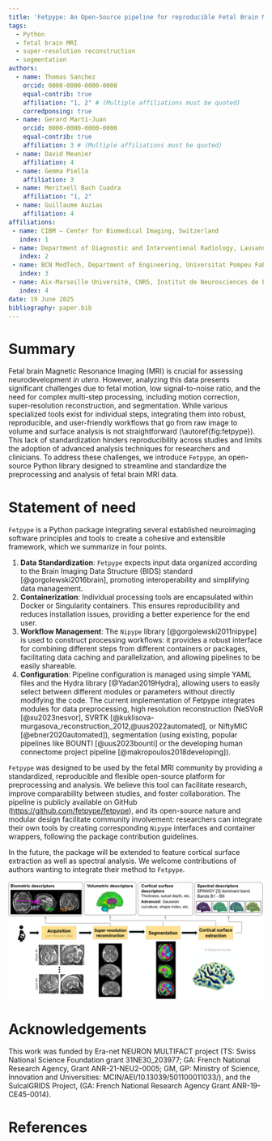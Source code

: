 ```yaml
---
title: 'Fetpype: An Open-Source pipeline for reproducible Fetal Brain MRI Analysis'
tags:
  - Python
  - fetal brain MRI
  - super-resolution reconstruction
  - segmentation
authors:
  - name: Thomas Sanchez
    orcid: 0000-0000-0000-0000
    equal-contrib: true
    affiliation: "1, 2" # (Multiple affiliations must be quoted)
    corredponsing: true
  - name: Gerard Martí-Juan
    orcid: 0000-0000-0000-0000
    equal-contrib: true
    affiliation: 3 # (Multiple affiliations must be quoted)
  - name: David Meunier
    affiliation: 4
  - name: Gemma Piella
    affiliation: 3
  - name: Meritxell Bach Cuadra
    affiliation: "1, 2"
  - name: Guillaume Auzias
    affiliation: 4
affiliations:
 - name: CIBM – Center for Biomedical Imaging, Switzerland
   index: 1
 - name: Department of Diagnostic and Interventional Radiology, Lausanne University Hospital and University of Lausanne, Switzerland
   index: 2
 - name: BCN MedTech, Department of Engineering, Universitat Pompeu Fabra, Spain
   index: 3
 - name: Aix-Marseille Université, CNRS, Institut de Neurosciences de La Timone, France
   index: 4
date: 19 June 2025
bibliography: paper.bib
---
```


# Summary

Fetal brain Magnetic Resonance Imaging (MRI) is crucial for assessing neurodevelopment *in utero*. However, analyzing this data presents significant challenges due to fetal motion, low signal-to-noise ratio, and the need for complex multi-step processing, including motion correction, super-resolution reconstruction, and segmentation. While various specialized tools exist for individual steps, integrating them into robust, reproducible, and user-friendly workflows that go from raw image to volume and surface analysis is not straightforward (\autoref{fig:fetpype}). This lack of standardization hinders reproducibility across studies and limits the adoption of advanced analysis techniques for researchers and clinicians. To address these challenges, we introduce `Fetpype`, an open-source Python library designed to streamline and standardize the preprocessing and analysis of fetal brain MRI data.

# Statement of need

`Fetpype` is a Python package integrating several established neuroimaging software principles and tools to create a cohesive and extensible framework, which we summarize in four points. 

1. **Data Standardization**: `Fetpype` expects input data organized according to the Brain Imaging Data Structure (BIDS) standard [@gorgolewski2016brain], promoting interoperability and simplifying data management. 
2. **Containerization**: Individual processing tools are encapsulated within Docker or Singularity containers. This ensures reproducibility and reduces installation issues, providing a better experience for the end user. 
3. **Workflow Management**: The `Nipype` library [@gorgolewski2011nipype] is used to construct processing workflows: it provides a robust interface for combining different steps from different containers or packages, facilitating data caching and parallelization, and allowing pipelines to be easily shareable. 
4. **Configuration**: Pipeline configuration is managed using simple YAML files and the Hydra library [@Yadan2019Hydra], allowing users to easily select between different modules or parameters without directly modifying the code. The current implementation of Fetpype integrates modules for data preprocessing, high resolution reconstruction (NeSVoR [@xu2023nesvor], SVRTK [@kuklisova-murgasova_reconstruction_2012,@uus2022automated], or NiftyMIC [@ebner2020automated]), segmentation (using existing, popular pipelines like BOUNTI [@uus2023bounti] or the developing human connectome project pipeline [@makropoulos2018developing]).

`Fetpype` was designed to be used by the fetal MRI community by providing a standardized, reproducible and flexible open-source platform for preprocessing and analysis. We believe this tool can facilitate research, improve comparability between studies, and foster collaboration. The pipeline is publicly available on GitHub (https://github.com/fetpype/fetpype), and its open-source nature and modular design facilitate community involvement: researchers can integrate their own tools by creating corresponding `Nipype` interfaces and container wrappers, following the package contribution guidelines.

In the future, the package will be extended to feature cortical surface extraction as well as spectral analysis. We welcome contributions of authors wanting to integrate their method to `Fetpype`. 

![The different steps covered by `Fetpype`. The current version of `Fetpype` implements the different processing steps needed to compute clinically relevant measures like biometric, volumetric or surface descriptors, but does not implement them. \label{fig:fetpype}](fetpype.png)

# Acknowledgements
This work was funded by Era-net NEURON MULTIFACT project (TS: Swiss National Science Foundation grant 31NE30_203977; GA: French National Research Agency, Grant ANR-21-NEU2-0005; GM, GP:  Ministry of Science, Innovation and Universities: MCIN/AEI/10.13039/501100011033/), and the SulcalGRIDS Project, (GA: French National Research Agency Grant ANR-19-CE45-0014). 


# References